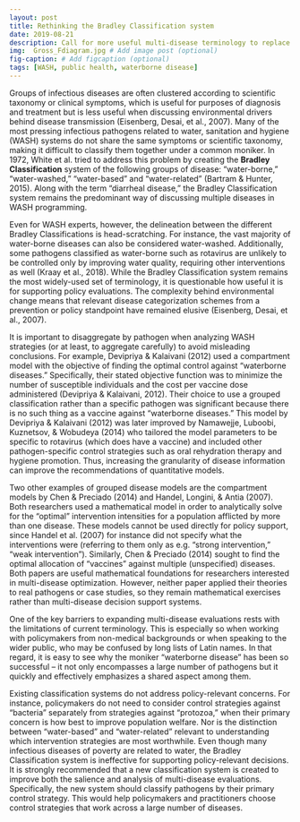 ```yaml
---
layout: post
title: Rethinking the Bradley Classification system
date: 2019-08-21
description: Call for more useful multi-disease terminology to replace the Bradley Classification system.
img:  Gross_Fdiagram.jpg # Add image post (optional)
fig-caption: # Add figcaption (optional)
tags: [WASH, public health, waterborne disease]
---
```

Groups of infectious diseases are often clustered according to scientific taxonomy or clinical symptoms, which is useful for purposes of diagnosis and treatment but is less useful when discussing environmental drivers behind disease transmission (Eisenberg, Desai, et al., 2007). Many of the most pressing infectious pathogens related to water, sanitation and hygiene (WASH) systems do not share the same symptoms or scientific taxonomy, making it difficult to classify them together under a common moniker. In 1972, White et al. tried to address this problem by creating the **Bradley Classification** system of the following groups of disease: “water-borne,” “water-washed,” “water-based” and “water-related” (Bartram & Hunter, 2015). Along with the term “diarrheal disease,” the Bradley Classification system remains the predominant way of discussing multiple diseases in WASH programming.

Even for WASH experts, however, the delineation between the different Bradley Classifications is head-scratching. For instance, the vast majority of water-borne diseases can also be considered water-washed. Additionally, some pathogens classified as water-borne such as rotavirus are unlikely to be controlled only by improving water quality, requiring other interventions as well (Kraay et al., 2018). While the Bradley Classification system remains the most widely-used set of terminology, it is questionable how useful it is for supporting policy evaluations. The complexity behind environmental change means that relevant disease categorization schemes from a prevention or policy standpoint have remained elusive (Eisenberg, Desai, et al., 2007).

It is important to disaggregate by pathogen when analyzing WASH strategies (or at least, to aggregate carefully) to avoid misleading conclusions. For example, Devipriya & Kalaivani (2012) used a compartment model with the objective of finding the optimal control against “waterborne diseases.” Specifically, their stated objective function was to minimize the number of susceptible individuals and the cost per vaccine dose administered (Devipriya & Kalaivani, 2012). Their choice to use a grouped classification rather than a specific pathogen was significant because there is no such thing as a vaccine against “waterborne diseases.” This model by Devipriya & Kalaivani (2012) was later improved by Namawejje, Luboobi, Kuznetsov, & Wobudeya (2014) who tailored the model parameters to be specific to rotavirus (which does have a vaccine) and included other pathogen-specific control strategies such as oral rehydration therapy and hygiene promotion. Thus, increasing the granularity of disease information can improve the recommendations of quantitative models.

Two other examples of grouped disease models are the compartment models by Chen & Preciado (2014) and Handel, Longini, & Antia (2007). Both researchers used a mathematical model in order to analytically solve for the “optimal” intervention intensities for a population afflicted by more than one disease. These models cannot be used directly for policy support, since Handel et al. (2007) for instance did not specify what the interventions were (referring to them only as e.g. “strong intervention,” “weak intervention”). Similarly, Chen & Preciado (2014) sought to find the optimal allocation of “vaccines” against multiple (unspecified) diseases. Both papers are useful mathematical foundations for researchers interested in multi-disease optimization. However, neither paper applied their theories to real pathogens or case studies, so they remain mathematical exercises rather than multi-disease decision support systems.

One of the key barriers to expanding multi-disease evaluations rests with the limitations of current terminology. This is especially so when working with policymakers from non-medical backgrounds or when speaking to the wider public, who may be confused by long lists of Latin names.  In that regard, it is easy to see why the moniker “waterborne disease” has been so successful – it not only encompasses a large number of pathogens but it quickly and effectively emphasizes a shared aspect among them.

Existing classification systems do not address policy-relevant concerns. For instance, policymakers do not need to consider control strategies against “bacteria” separately from strategies against “protozoa,” when their primary concern is how best to improve population welfare. Nor is the distinction between “water-based” and “water-related” relevant to understanding which intervention strategies are most worthwhile. Even though many infectious diseases of poverty are related to water, the Bradley Classification system is ineffective for supporting policy-relevant decisions. It is strongly recommended that a new classification system is created to improve both the salience and analysis of multi-disease evaluations. Specifically, the new system should classify pathogens by their primary control strategy. This would help policymakers and practitioners choose control strategies that work across a large number of diseases.
